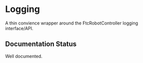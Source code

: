 # Logging
A thin convience wrapper around the FtcRobotController logging interface/API.

## Documentation Status
Well documented.

